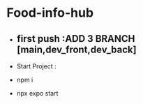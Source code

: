 # Food-info-hub

- ## first push :ADD 3 BRANCH [main,dev_front,dev_back]

- Start Project :
- npm i
- npx expo start
